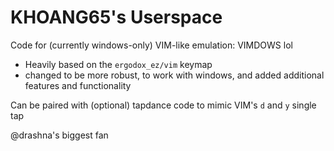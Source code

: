 
# KHOANG65's Userspace

Code for (currently windows-only) VIM-like emulation: VIMDOWS lol
- Heavily based on the `ergodox_ez/vim` keymap
- changed to be more robust, to work with windows, and added additional features and functionality
  
Can be paired with (optional) tapdance code to mimic VIM's `d` and `y` single tap

@drashna's biggest fan